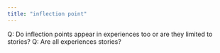 ```yaml
---
title: "inflection point"
---
```

Q: Do inflection points appear in experiences too or are they limited to stories?
Q: Are all experiences stories?